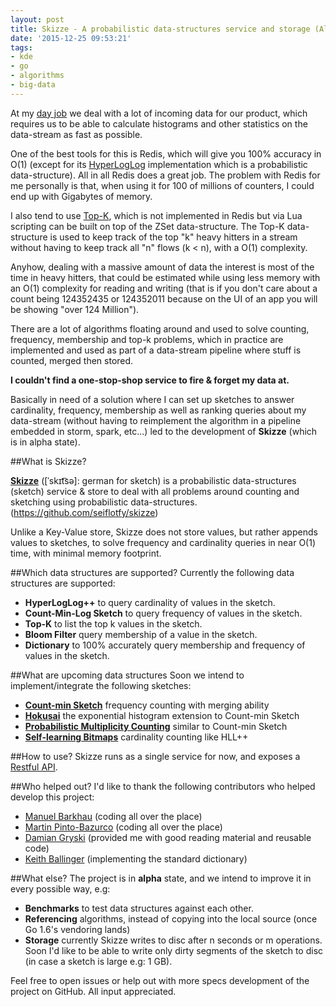 ```yaml
---
layout: post
title: Skizze - A probabilistic data-structures service and storage (Alpha)
date: '2015-12-25 09:53:21'
tags:
- kde
- go
- algorithms
- big-data
---
```


At my [day job](https://xamarin.com/insights) we deal with a lot of incoming data for our product, which requires us to be able to calculate histograms and other statistics on the data-stream as fast as possible.

One of the best tools for this is Redis, which will give you 100% accuracy in O(1) (except for its [HyperLogLog](https://en.wikipedia.org/wiki/HyperLogLog) implementation which is a probabilistic data-structure). All in all Redis does a great job.
The problem with Redis for me personally is that, when using it for 100 of millions of counters, I could end up with Gigabytes of memory.

I also tend to use [Top-K](http://rank.cs.columbia.edu), which is not implemented in Redis but via Lua scripting can be built on top of the ZSet data-structure. The Top-K data-structure is used to keep track of the top "k" heavy hitters in a stream without having to keep track all "n" flows (k < n), with a O(1) complexity.

Anyhow, dealing with a massive amount of data the interest is most of the time in heavy hitters, that could be estimated while using less memory with an O(1) complexity for reading and writing (that is if you don't care about a count being 124352435 or 124352011 because on the UI of an app you will be showing "over 124 Million"). 

There are a lot of algorithms floating around and used to solve counting, frequency, membership and top-k problems, which in practice are implemented and used as part of a data-stream pipeline where stuff is counted, merged then stored.

**I couldn't find a one-stop-shop service to fire & forget my data at.**

Basically in need of a solution where I can set up sketches to answer cardinality, frequency, membership as well as ranking queries about my data-stream (without having to reimplement the algorithm in a pipeline embedded in storm, spark, etc...) led to the development of **Skizze** (which is in alpha state).

##What is Skizze?

**[Skizze](https://github.com/seiflotfy/skizze)** ([ˈskɪt͡sə]: german for sketch) is a probabilistic data-structures (sketch) service & store to deal with all problems around counting and sketching using probabilistic data-structures. (https://github.com/seiflotfy/skizze)

Unlike a Key-Value store, Skizze does not store values, but rather appends values to sketches, to solve frequency and cardinality queries in near O(1) time, with minimal memory footprint.

##Which data structures are supported?
Currently the following data structures are supported:

- **HyperLogLog++** to query cardinality of values in the sketch.
- **Count-Min-Log Sketch** to query frequency of values in the sketch.
- **Top-K** to list the top k values in the sketch.
- **Bloom Filter** query membership of a value in the sketch.
- **Dictionary** to 100% accurately query membership and frequency of values in the sketch.

##What are upcoming data structures
Soon we intend to implement/integrate the following sketches:

* [**Count-min Sketch**](https://github.com/dustin/go-probably) frequency counting with merging ability
* [**Hokusai**](https://github.com/dgryski/hokusai) the exponential histogram extension to Count-min Sketch
* [**Probabilistic Multiplicity Counting**](https://github.com/seiflotfy/pmc) similar to Count-min Sketch
* [**Self-learning Bitmaps**](https://github.com/seiflotfy/s-bitmap) cardinality counting like HLL++

##How to use?
Skizze runs as a single service for now, and exposes a [Restful API](https://github.com/seiflotfy/skizze/blob/master/docs/API.md).

##Who helped out?
I'd like to thank the following contributors who helped develop this project:

* [Manuel Barkhau](https://github.com/mbarkhau/) (coding all over the place)
* [Martin Pinto-Bazurco](https://github.com/martinpinto/) (coding all over the place)
* [Damian Gryski](https://github.com/dgryski) (provided me with good reading material and reusable code)
* [Keith Ballinger](http://keithba.net/) (implementing the standard dictionary)

##What else?
The project is in **alpha** state, and we intend to improve it in every possible way, e.g:

* **Benchmarks** to test data structures against each other.
* **Referencing** algorithms, instead of copying into the local source (once Go 1.6's vendoring lands)
* **Storage** currently Skizze writes to disc after n seconds or m operations. Soon I'd like to be able to write only dirty segments of the sketch to disc (in case a sketch is large e.g: 1 GB).

Feel free to open issues or help out with more specs development of the project on GitHub. All input appreciated.

